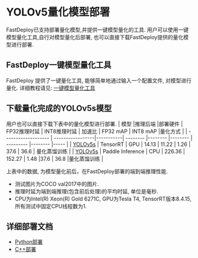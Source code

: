 # YOLOv5量化模型部署
FastDeploy已支持部署量化模型,并提供一键模型量化的工具.
用户可以使用一键模型量化工具,自行对模型量化后部署, 也可以直接下载FastDeploy提供的量化模型进行部署.

## FastDeploy一键模型量化工具
FastDeploy 提供了一键量化工具, 能够简单地通过输入一个配置文件, 对模型进行量化.
详细教程请见: [一键模型量化工具](../../../../../tools/quantization/)

## 下载量化完成的YOLOv5s模型
用户也可以直接下载下表中的量化模型进行部署.
| 模型                 |推理后端            |部署硬件    | FP32推理时延    | INT8推理时延  | 加速比    | FP32 mAP | INT8 mAP |量化方式   |
| ------------------- | -----------------|-----------|  --------     |--------      |--------      | --------- |-------- |----- |
| [YOLOv5s](https://bj.bcebos.com/paddlehub/fastdeploy/yolov5s_quant.tar)            | TensorRT         |    GPU    |  14.13        |  11.22      |      1.26         | 37.6  | 36.6 | 量化蒸馏训练 |
| [YOLOv5s](https://bj.bcebos.com/paddlehub/fastdeploy/yolov5s_quant.tar)             | Paddle Inference  |    CPU    |      226.36   |   152.27     |      1.48         |37.6 | 36.8 |量化蒸馏训练 |

上表中的数据, 为模型量化前后，在FastDeploy部署的端到端推理性能.
- 测试图片为COCO val2017中的图片.
- 推理时延为端到端推理(包含前后处理)的平均时延, 单位是毫秒.
- CPU为Intel(R) Xeon(R) Gold 6271C, GPU为Tesla T4, TensorRT版本8.4.15, 所有测试中固定CPU线程数为1.

## 详细部署文档

- [Python部署](python)
- [C++部署](cpp)
